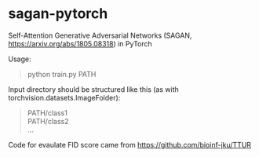 # sagan-pytorch

Self-Attention Generative Adversarial Networks (SAGAN, https://arxiv.org/abs/1805.08318) in PyTorch

Usage:

> python train.py PATH

Input directory should be structured like this (as with torchvision.datasets.ImageFolder):

> PATH/class1 <br/>
> PATH/class2 <br/>
> ...

Code for evaulate FID score came from https://github.com/bioinf-jku/TTUR
